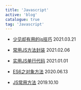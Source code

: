 ```yaml
---
title: 'Javascript'
active: 'blog'
catalogue: true
tag: 'Javascript'
---
```


- [少见却有用的js技巧](./libs/20210321) <Tag>2021.03.21</Tag>

- [常用JS方法封装](./libs/20210206) <Tag>2021.02.06</Tag>

- [实用JS单行代码](./libs/20210101) <Tag>2021.01.01</Tag>

- [ES6之对象方法](./libs/20200613) <Tag>2020.06.13</Tag>

- [JS常用方法](./libs/20191010) <Tag>2019.10.10</Tag>

